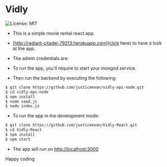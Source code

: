 # Vidly

![License: MIT](https://img.shields.io/badge/Language-Javascript-green.svg)

- This is a simple movie rental react app. 

- [http://radiant-citadel-79213.herokuapp.com](click here) to have a look at the app.

- The admin credentials are: 

- To run the app, you'll require to start your mongod service.

- Then run the backend by executing the following:

```bash
$ git clone https://github.com/justiceevan/vidly-api-node.git
$ cd vidly-api-node
$ npm install
$ node seed.js
$ node index.js
```

- To run the app in the development mode:

```bash
$ git clone https://github.com/justiceevan/Vidly-React.git
$ cd Vidly-React
$ npm install
$ npm start
```

- The app will run on [http://localhost:3000](http://localhost:3000)

Happy coding
